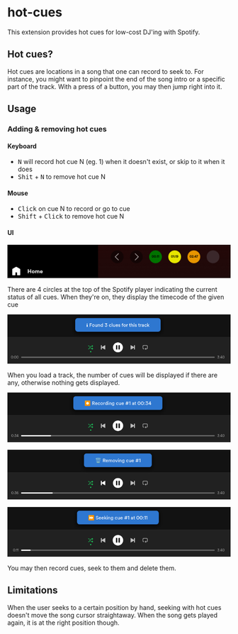 # hot-cues

This extension provides hot cues for low-cost DJ'ing with Spotify.

## Hot cues?

Hot cues are locations in a song that one can record to seek to.
For instance, you might want to pinpoint the end of the song intro
or a specific part of the track. With a press of a button, you may
then jump right into it.

## Usage

### Adding & removing hot cues

#### Keyboard
* <kbd>N</kbd> will record hot cue N (eg. 1) when it doesn't exist, or skip to it when it does
* <kbd>Shit</kbd> + <kbd>N</kbd> to remove hot cue N

#### Mouse

* <kbd>Click</kbd> on cue N to record or go to cue
* <kbd>Shift</kbd> + <kbd>Click</kbd> to remove hot cue N

#### UI

![Topbar preview](/assets/topbar.png?raw=true)

There are 4 circles at the top of the Spotify player indicating the
current status of all cues. When they're on, they display the
timecode of the given cue

![Cues loading](/assets/loading.png?raw=true)

When you load a track, the number of cues will be displayed if there
are any, otherwise nothing gets displayed.

![Cue recorded](/assets/record.png?raw=true)

![Cue removed](/assets/remove.png?raw=true)

![Cue recorded](/assets/seek.png?raw=true)

You may then record cues, seek to them and delete them.

## Limitations

When the user seeks to a certain position by hand, seeking with hot cues doesn't move the song cursor straightaway.
When the song gets played again, it is at the right position though.
